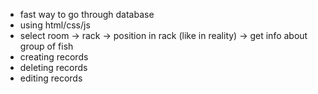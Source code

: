 - fast way to go through database
- using html/css/js
- select room -> rack -> position in rack (like in reality) -> get info about group of fish
- creating records
- deleting records
- editing records

